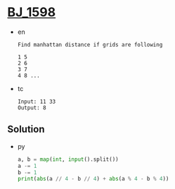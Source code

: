 # [BJ_1598](https://acmicpc.net/problem/1598)

* en

  ```en
  Find manhattan distance if grids are following

  1 5
  2 6
  3 7
  4 8 ...
  ```

* tc

  ```tc
  Input: 11 33
  Output: 8
  ```

## Solution

* py

  ```py
  a, b = map(int, input().split())
  a -= 1
  b -= 1
  print(abs(a // 4 - b // 4) + abs(a % 4 - b % 4))
  ```

